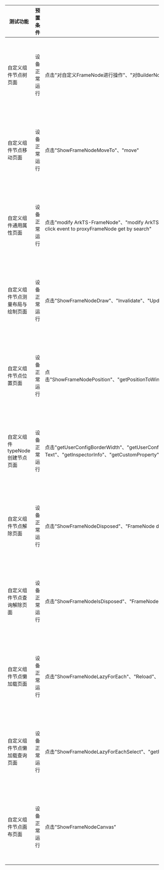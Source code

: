 | 测试功能            | 预置条件   | 输入                                                                                                                                                                                                                                                                       | 预期输出       | 测试结果 |
|-----------------|--------|--------------------------------------------------------------------------------------------------------------------------------------------------------------------------------------------------------------------------------------------------------------------------|------------|------|
| 自定义组件节点树页面      | 设备正常运行 | 点击"对自定义FrameNode进行操作"、"对BuilderNode中的代理节点进行操作"、"对系统组件中的代理节点进行操作"、"新增BuilderNode的代理节点"、"新增系统组件代理节点"、"新增已有父节点的自定义节点"                                                                                                                                                       | 页面进行相应功能操作 | Pass |
| 自定义组件节点移动页面     | 设备正常运行 | 点击"ShowFrameNodeMoveTo"、"move"                                                                                                                                                                                                                                           | 页面进行相应功能操作 | Pass |
| 自定义组件通用属性页面     | 设备正常运行 | 点击"modify ArkTS-FrameNode"、"modify ArkTS-FrameNode"、"modify FrameNode get by BuilderNode"、"modify proxyFrameNode get by search"、"add click event to ArkTS-FrameNode"、"add click event to FrameNode get by BuilderNode"、"add click event to proxyFrameNode get by search" | 页面进行相应功能操作 | Pass |
| 自定义组件节点测量布局与绘制页面 | 设备正常运行 | 点击"ShowFrameNodeDraw"、"Invalidate"、"UpdateLayout"                                                                                                                                                                                                                        | 页面进行相应功能操作 | Pass |
| 自定义组件节点位置页面     | 设备正常运行 | 点击"ShowFrameNodePosition"、"getPositionToWindow"、"getPositionToParent"、"getPositionToScreen"、"getGlobalPositionOnDisplay"、"getPositionToParentWithTransform"、"getPositionToWindowWithTransform"、"getPositionToScreenWithTransform"                                        | 页面进行相应功能操作 | Pass |
| 自定义组件typeNode创建节点页面 | 设备正常运行 | 点击"getUserConfigBorderWidth"、"getUserConfigPadding"、"getUserConfigMargin"、"getUserConfigSize"、"getId"、"getUniqueId"、"getNodeType"、"getOpacity"、"isVisible"、"isClipToFrame"、"isAttached"、"remove Text"、"getInspectorInfo"、"getCustomProperty"                             | 页面进行相应功能操作 | Pass |
| 自定义组件节点解除页面     | 设备正常运行 | 点击"ShowFrameNodeDisposed"、"FrameNode dispose"                                                                                                                                                                                                                            | 页面进行相应功能操作 | Pass |
| 自定义组件节点查询解除页面   | 设备正常运行 | 点击"ShowFrameNodeIsDisposed"、"FrameNode dispose"、"FrameNode isDisposed"                                                                                                                                                                                                   | 页面进行相应功能操作 | Pass |
| 自定义组件节点懒加载页面    | 设备正常运行 | 点击"ShowFrameNodeLazyForEach"、"Reload"、"Change"、"Insert"、"Remove"、"Move"、"Refresh"、"Detach"                                                                                                                                                                               | 页面进行相应功能操作 | Pass |
| 自定义组件节点懒加载查询页面  | 设备正常运行 | 点击"ShowFrameNodeLazyForEachSelect"、"getFirstChildIndexWithoutExpand"、"getLastChildIndexWithoutExpand"、"getChildWithNotExpand"、"getChildWithExpand"、"getChildWithLazyExpand"                                                                                                                      | 页面进行相应功能操作 | Pass |
| 自定义组件节点画布页面     | 设备正常运行 | 点击"ShowFrameNodeCanvas"                                                                                                                                                                                                                                                | 页面进行相应功能操作 | Pass |
